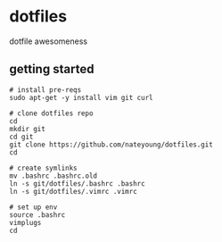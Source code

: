 # dotfiles
dotfile awesomeness

## getting started
```
# install pre-reqs
sudo apt-get -y install vim git curl

# clone dotfiles repo
cd
mkdir git
cd git
git clone https://github.com/nateyoung/dotfiles.git
cd

# create symlinks
mv .bashrc .bashrc.old
ln -s git/dotfiles/.bashrc .bashrc
ln -s git/dotfiles/.vimrc .vimrc

# set up env
source .bashrc
vimplugs
cd

```
